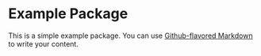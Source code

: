 # Example Package

This is a simple example package. You can use 
[Github-flavored Markdown](https://guides.github.com/features/mastering-markdown/)
to write your content.
